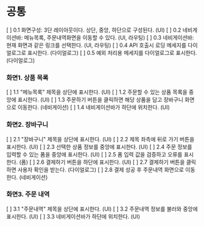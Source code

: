 # 공통

[ ] 0.1 화면구성: 3단 레이아웃이다. 상단, 중앙, 하단으로 구성된다. (UI)
[ ] 0.2 네비게이션바: 메뉴목록, 주문내역화면을 이동할 수 있다. (UI, 라우팅)
[ ] 0.3 네비게이션바: 현재 화면과 같은 링크를 선택한다. (UI, 라우팅)
[ ] 0.4 API 호출시 로딩 메세지를 다이얼로그로 표시한다. (다이얼로그)
[ ] 0.5 예외 처리용 메세지를 다이얼로그로 표시한다. (다이얼로그)

### 화면1. 상품 목록

[ ] 1.1 "메뉴목록" 제목을 상단에 표시한다. (UI)
[ ] 1.2 주문할 수 있는 상품 목록을 중앙에 표시한다. (UI)
[ ] 1.3 주문하기 버튼을 클릭하면 해당 상품을 담고 장바구니 화면으로 이동한다. (네비게이션)
[ ] 1.4 네비게이션바가 하단에 위치한다. (UI)

### 화면2. 장바구니

[ ] 2.1 "장바구니" 제목을 상단에 표시한다. (UI)
[ ] 2.2 제목 좌측에 뒤로 가기 버튼을 표시한다. (UI)
[ ] 2.3 선택한 상품 정보를 중앙에 표시한다. (UI)
[ ] 2.4 주문 정보를 입력할 수 있는 폼을 중앙에 표시한다. (UI)
[ ] 2.5 폼 입력 값을 검증하고 오류를 표시한다. (폼)
[ ] 2.6 결제하기 버튼을 하단에 표시한다. (UI)
[ ] 2.7 결제하기 버튼을 클릭하면 사용자 확인을 받는다. (다이얼로그)
[ ] 2.8 결제 성공 후 주문내역 화면으로 이동한다. (네비게이션)

### 화면3. 주문 내역

[ ] 3.1 "주문내역" 제목을 상단에 표시한다. (UI)
[ ] 3.2 주문내역 정보를 불러와 중앙에 표시한다. (UI)
[ ] 3.3 네비게이션바가 하단에 위치한다. (UI)
